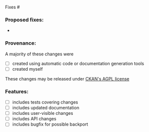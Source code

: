 Fixes #

### Proposed fixes:

-

### Provenance:

A majority of these changes were
- [ ] created using automatic code or documentation generation tools
- [ ] created myself

These changes may be released under [CKAN's AGPL license](https://github.com/ckan/ckan/blob/master/LICENSE.txt)

### Features:

- [ ] includes tests covering changes
- [ ] includes updated documentation
- [ ] includes user-visible changes
- [ ] includes API changes
- [ ] includes bugfix for possible backport
